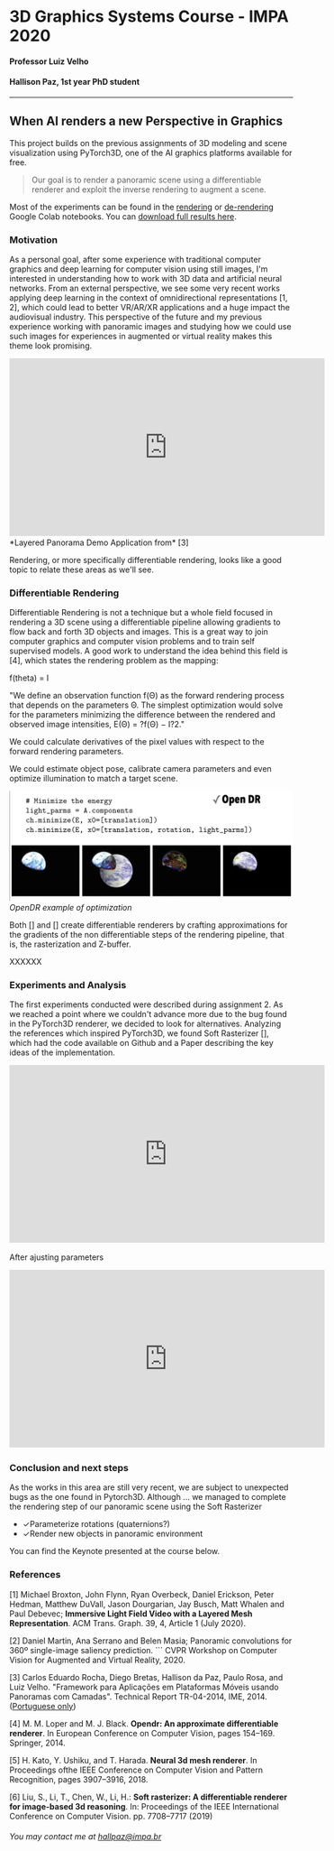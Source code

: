 # 3D Graphics Systems Course - IMPA 2020

#### Professor Luiz Velho
#### Hallison Paz, 1st year PhD student
---------

## When AI renders a new Perspective in Graphics

This project builds on the previous assignments of 3D modeling and scene visualization using PyTorch3D, one of the AI graphics platforms available for free. 

> Our goal is to render a panoramic scene using a differentiable
> renderer and exploit the inverse rendering to augment a scene.

Most of the experiments can be found in the [rendering](https://colab.research.google.com/drive/1ggdaF0OFeAm9CTC1ZXiQFUnNxdgrrRWH?usp=sharing) or [de-rendering](https://colab.research.google.com/drive/16393ggQ6bzDhjda7pMBoMOAFluPzRSL-?usp=sharing) Google Colab notebooks. You can [download full results here](https://drive.google.com/drive/folders/1IUPjgpALrnlfuBMZir779LogZt2_ZxAR?usp=sharing).

### Motivation

As a personal goal, after some experience with traditional computer graphics and deep learning for computer vision using still images, I'm interested in understanding how to work with 3D data and artificial neural networks. From an external perspective, we see some very recent works applying deep learning in the context of omnidirectional representations [1, 2], which could lead to better VR/AR/XR applications and a huge impact the audiovisual industry. This perspective of the future and my previous experience working with panoramic images and studying how we could use such images for experiences in augmented or virtual reality makes this theme look promising. 

<iframe width="560" height="315" src="https://www.youtube.com/embed/WsWqGsZDkzY" frameborder="0" allow="accelerometer; autoplay; encrypted-media; gyroscope; picture-in-picture" allowfullscreen></iframe>
*Layered Panorama Demo Application from* [3]

Rendering, or more specifically differentiable rendering, looks like a good topic to relate these areas as we'll see.

### Differentiable Rendering

Differentiable Rendering is not a technique but a whole field focused in rendering a 3D scene using a differentiable pipeline allowing gradients to flow back and forth 3D objects and images. This is a great way to join computer graphics and computer vision problems and to train self supervised models. A good work to understand the idea behind this field is [4], which states the rendering problem as the mapping:

f(theta) = I

"We define an observation function f(Θ) as the forward rendering process
that depends on the parameters Θ. The simplest optimization would solve for the parameters minimizing the difference between the rendered and observed image intensities, E(Θ) = ?f(Θ) − I?2."

We could calculate derivatives of the pixel values with respect to the forward rendering parameters. 

We could estimate object pose, calibrate camera parameters and even optimize illumination to match a target scene.

![Open DR](img/open_dr_earth.png)
*OpenDR example of optimization*

Both [] and [] create differentiable renderers by crafting approximations for the gradients of the non differentiable steps of the rendering pipeline, that is, the rasterization and Z-buffer.

XXXXXX

### Experiments and Analysis

The first experiments conducted were described during assignment 2. As we reached a point where we couldn't advance more due to the bug found in the PyTorch3D renderer, we decided to look for alternatives. Analyzing the references which inspired PyTorch3D, we found Soft Rasterizer [], which had the code available on Github and a Paper describing the key ideas of the implementation.

<iframe width="560" height="315" src="https://www.youtube.com/embed/kyR1mGCghvM" frameborder="0" allow="accelerometer; autoplay; encrypted-media; gyroscope; picture-in-picture" allowfullscreen></iframe>

After ajusting parameters

<iframe width="560" height="315" src="https://www.youtube.com/embed/qj5rVMbyVHc" frameborder="0" allow="accelerometer; autoplay; encrypted-media; gyroscope; picture-in-picture" allowfullscreen></iframe>

### Conclusion and next steps

As the works in this area are still very recent, we are subject to unexpected bugs as the one found in Pytorch3D.  Although ... we managed to complete the rendering step of our panoramic scene using the Soft Rasterizer 
-   ✓Parameterize rotations (quaternions?)
-   ✓Render new objects in panoramic environment

You can find the Keynote presented at the course below.

### References

[1] Michael Broxton, John Flynn, Ryan Overbeck, Daniel Erickson, Peter Hedman, Matthew DuVall, Jason Dourgarian, Jay Busch, Matt Whalen and Paul Debevec; **Immersive Light Field Video with a Layered Mesh Representation**. ACM Trans. Graph. 39, 4, Article 1 (July 2020).

[2] Daniel Martin, Ana Serrano and Belen Masia; Panoramic convolutions for 360º single-image saliency prediction. ```
CVPR Workshop on Computer Vision for Augmented and Virtual Reality, 2020.

[3] Carlos Eduardo Rocha, Diego Bretas, Hallison da Paz, Paulo Rosa, and Luiz Velho. "Framework para Aplicações em Plataformas Móveis usando Panoramas com Camadas". Technical Report TR-04-2014, IME, 2014. ([Portuguese only](http://www.visgraf.impa.br/Data/RefBib/PS_PDF/tr-042014/tr-04-2014.pdf))

[4] M. M. Loper and M. J. Black. **Opendr: An approximate differentiable renderer**. In European Conference on Computer Vision, pages 154–169. Springer, 2014.

[5] H. Kato, Y. Ushiku, and T. Harada. **Neural 3d mesh renderer**. In Proceedings ofthe IEEE Conference on Computer Vision and Pattern Recognition, pages 3907–3916, 2018.

[6] Liu, S., Li, T., Chen, W., Li, H.: **Soft rasterizer: A differentiable renderer for image-based 3d reasoning**. In: Proceedings of the IEEE International Conference on Computer Vision. pp. 7708–7717 (2019)

###### You may contact me at hallpaz@impa.br
<!--stackedit_data:
eyJoaXN0b3J5IjpbLTE3ODYzNDg3ODgsMTUxNTc4MjQwOCwtMj
A1NzMxODc0MywtODcyMzQ3NDEyLDM2MjY5OTQwOCwtMTUzNzc4
OTgzMiwxMzAyNjkwMDg2LDI4ODg0MTc2NCwtMjEzNzkzNzg5MS
wxNzczMjAwODYyLC02ODk2MTgxMzIsMTgzNjg1Nzg5OV19
-->